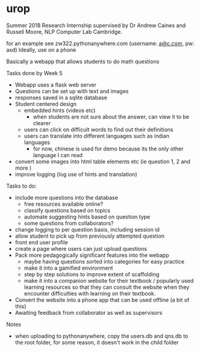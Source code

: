 # urop
Summer 2018 Research Internship supervised by Dr Andrew Caines and Russell Moore, NLP Computer Lab Cambridge.

for an example see zw322.pythonanywhere.com (username: a@c.com, pw: asd) Ideally, use on a phone

Basically a webapp that allows students to do math questions

Tasks done by Week 5
- Webapp uses a flask web server
- Questions can be set up with text and images
- responses saved in a sqlite database
- Student centered design
    - embedded hints (videos etc)
        - when students are not sure about the answer, can view it to be clearer
    - users can click on difficult words to find out their definitions
    - users can translate into different languages such as indian languages
        - for now, chinese is used for demo because its the only other language I can read
- convert some images into html table elements etc (ie question 1, 2 and more )
- improve logging (log use of hints and translation)

Tasks to do:

- include more questions into the database
    - free resources available online?
    - classify questions based on topics
    - automate suggesting hints based on question type
    - some questions from collaborators?
- change logging to per question basis, including session id
- allow student to pick up from previously attempted question
- front end user profile
- create a page where users can just upload questions
- Pack more pedagogically significant features into the webapp
    - maybe having questions sorted into categories for easy practice
    - make it into a gamified environment
    - step by step solutions to improve extent of scaffolding
    - make it into a companion website for their textbook / popularly used learning resources so that they can consult the website when they encounter difficulties with learning on their textbook.
- Convert the website into a phone app that can be used offline (a bit of this)
- Awaiting feedback from collaborator as well as supervisors

Notes

- when uploading to pythonanywhere, copy the users.db and qns.db to the root folder, for some reason, it doesn't work in the child folder
